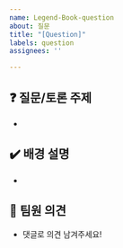 ```yaml
---
name: Legend-Book-question
about: 질문
title: "[Question]"
labels: question
assignees: ''

---
```


## ❓ 질문/토론 주제
- 

## ✔️ 배경 설명
- 

## 💬 팀원 의견
- 댓글로 의견 남겨주세요!
